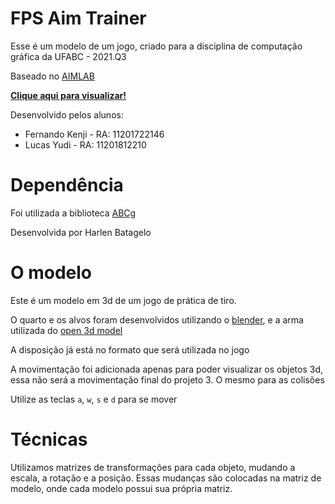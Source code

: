 # FPS Aim Trainer

Esse é um modelo de um jogo, criado para a disciplina de computação gráfica da UFABC - 2021.Q3

Baseado no [AIMLAB](https://aimlab.gg/) 

**[Clique aqui para visualizar!](https://lucasyudicassin.github.io/fpsAimTrainerV1/index.html)**

Desenvolvido pelos alunos:
 - Fernando Kenji - RA: 11201722146
 - Lucas Yudi - RA: 11201812210

# Dependência

Foi utilizada a biblioteca [ABCg](https://github.com/hbatagelo/abcg)

Desenvolvida por Harlen Batagelo


# O modelo
Este é um modelo em 3d de um jogo de prática de tiro.

O quarto e os alvos foram desenvolvidos utilizando o [blender](https://www.blender.org/), e a arma utilizada do [open 3d model](https://open3dmodel.com/pt/3d-models/scifi-handgun_39931.html)

A disposição já está no formato que será utilizada no jogo

A movimentação foi adicionada apenas para poder visualizar os objetos 3d, essa não será a movimentação final do projeto 3. O mesmo para as colisões

Utilize as teclas `a`, `w`, `s` e `d` para se mover


# Técnicas
Utilizamos matrizes de transformações para cada objeto, mudando a escala, a rotação e a posição. Essas mudanças são colocadas na matriz de modelo, onde cada modelo possui sua própria matriz.


